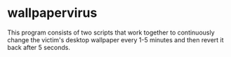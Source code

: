 # wallpapervirus
This program consists of two scripts that work together to continuously change the victim's desktop wallpaper every 1-5 minutes and then revert it back after 5 seconds.
